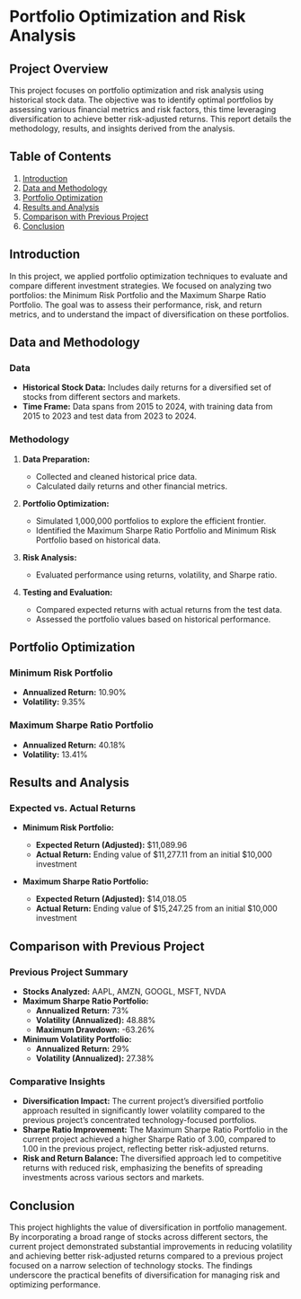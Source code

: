 # Portfolio Optimization and Risk Analysis

## Project Overview

This project focuses on portfolio optimization and risk analysis using historical stock data. The objective was to identify optimal portfolios by assessing various financial metrics and risk factors, this time leveraging diversification to achieve better risk-adjusted returns. This report details the methodology, results, and insights derived from the analysis.

## Table of Contents

1. [Introduction](#introduction)
2. [Data and Methodology](#data-and-methodology)
3. [Portfolio Optimization](#portfolio-optimization)
4. [Results and Analysis](#results-and-analysis)
5. [Comparison with Previous Project](#comparison-with-previous-project)
6. [Conclusion](#conclusion)

## Introduction

In this project, we applied portfolio optimization techniques to evaluate and compare different investment strategies. We focused on analyzing two portfolios: the Minimum Risk Portfolio and the Maximum Sharpe Ratio Portfolio. The goal was to assess their performance, risk, and return metrics, and to understand the impact of diversification on these portfolios.

## Data and Methodology

### Data

- **Historical Stock Data:** Includes daily returns for a diversified set of stocks from different sectors and markets.
- **Time Frame:** Data spans from 2015 to 2024, with training data from 2015 to 2023 and test data from 2023 to 2024.

### Methodology

1. **Data Preparation:**
   - Collected and cleaned historical price data.
   - Calculated daily returns and other financial metrics.

2. **Portfolio Optimization:**
   - Simulated 1,000,000 portfolios to explore the efficient frontier.
   - Identified the Maximum Sharpe Ratio Portfolio and Minimum Risk Portfolio based on historical data.

3. **Risk Analysis:**
   - Evaluated performance using returns, volatility, and Sharpe ratio.

4. **Testing and Evaluation:**
   - Compared expected returns with actual returns from the test data.
   - Assessed the portfolio values based on historical performance.

## Portfolio Optimization

### Minimum Risk Portfolio

- **Annualized Return:** 10.90%
- **Volatility:** 9.35%

### Maximum Sharpe Ratio Portfolio

- **Annualized Return:** 40.18%
- **Volatility:** 13.41%

## Results and Analysis

### Expected vs. Actual Returns

- **Minimum Risk Portfolio:**
  - **Expected Return (Adjusted):** $11,089.96
  - **Actual Return:** Ending value of $11,277.11 from an initial $10,000 investment

- **Maximum Sharpe Ratio Portfolio:**
  - **Expected Return (Adjusted):** $14,018.05
  - **Actual Return:** Ending value of $15,247.25 from an initial $10,000 investment



## Comparison with Previous Project

### Previous Project Summary

- **Stocks Analyzed:** AAPL, AMZN, GOOGL, MSFT, NVDA
- **Maximum Sharpe Ratio Portfolio:**
  - **Annualized Return:** 73%
  - **Volatility (Annualized):** 48.88%
  - **Maximum Drawdown:** -63.26%
- **Minimum Volatility Portfolio:**
  - **Annualized Return:** 29%
  - **Volatility (Annualized):** 27.38%

### Comparative Insights

- **Diversification Impact:** The current project’s diversified portfolio approach resulted in significantly lower volatility compared to the previous project’s concentrated technology-focused portfolios.
- **Sharpe Ratio Improvement:** The Maximum Sharpe Ratio Portfolio in the current project achieved a higher Sharpe Ratio of 3.00, compared to 1.00 in the previous project, reflecting better risk-adjusted returns.
- **Risk and Return Balance:** The diversified approach led to competitive returns with reduced risk, emphasizing the benefits of spreading investments across various sectors and markets.

## Conclusion

This project highlights the value of diversification in portfolio management. By incorporating a broad range of stocks across different sectors, the current project demonstrated substantial improvements in reducing volatility and achieving better risk-adjusted returns compared to a previous project focused on a narrow selection of technology stocks. The findings underscore the practical benefits of diversification for managing risk and optimizing performance.

